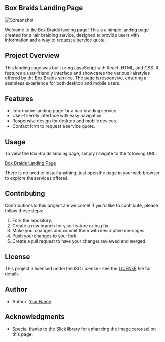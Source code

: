 ## Box Braids Landing Page

![Screenshot](screenshot.png)

Welcome to the Box Braids landing page! This is a simple landing page created for a hair braiding service, designed to provide users with information and a way to request a service quote.

## Project Overview

This landing page was built using JavaScript with React, HTML, and CSS. It features a user-friendly interface and showcases the various hairstyles offered by the Box Braids service. The page is responsive, ensuring a seamless experience for both desktop and mobile users.

## Features

- Informative landing page for a hair braiding service.
- User-friendly interface with easy navigation.
- Responsive design for desktop and mobile devices.
- Contact form to request a service quote.

## Usage

To view the Box Braids landing page, simply navigate to the following URL:

[Box Braids Landing Page](https://your-website-url.com)

There is no need to install anything; just open the page in your web browser to explore the services offered.

## Contributing

Contributions to this project are welcome! If you'd like to contribute, please follow these steps:

1. Fork the repository.
2. Create a new branch for your feature or bug fix.
3. Make your changes and commit them with descriptive messages.
4. Push your changes to your fork.
5. Create a pull request to have your changes reviewed and merged.

## License

This project is licensed under the ISC License - see the [LICENSE](LICENSE) file for details.

## Author

- Author: [Your Name](https://github.com/your-github-profile)

## Acknowledgments

- Special thanks to the [Slick](https://slick-carousel.netlify.app/) library for enhancing the image carousel on this page.
